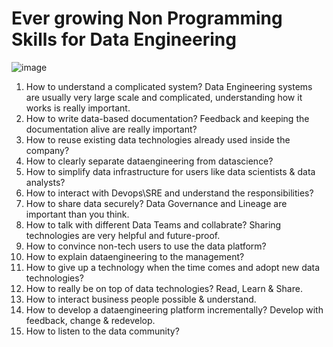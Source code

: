 # Ever growing Non Programming Skills for Data Engineering

![image](https://user-images.githubusercontent.com/7579608/121025312-508ed000-c7a5-11eb-95ce-e3394e599e28.png)

1. How to understand a complicated system? Data Engineering systems are usually very large scale and complicated, understanding how it works is really important. 
1. How to write data-based documentation? Feedback and keeping the documentation alive are really important?
1. How to reuse existing data technologies already used inside the company?
1. How to clearly separate dataengineering from datascience?
1. How to simplify data infrastructure for users like data scientists & data analysts?
1. How to interact with Devops\SRE and understand the responsibilities?
1. How to share data securely? Data Governance and Lineage are important than you think.
1. How to talk with different Data Teams and collabrate? Sharing technologies are very helpful and future-proof.
1. How to convince non-tech users to use the data platform?
1. How to explain dataengineering to the management?
1. How to give up a technology when the time comes and adopt new data technologies?
1. How to really be on top of data technologies? Read, Learn & Share.
1. How to interact business people possible & understand.
1. How to develop a dataengineering platform incrementally? Develop with feedback, change & redevelop.
1. How to listen to the data community? 
